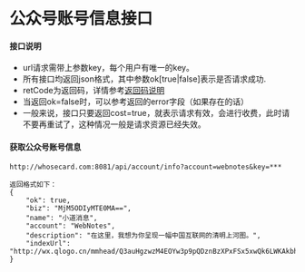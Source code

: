# 公众号账号信息接口

#### 接口说明
* url请求需带上参数key，每个用户有唯一的key。
* 所有接口均返回json格式，其中参数ok[true|false]表示是否请求成功.
* retCode为返回码，详情参考[返回码说明](https://iwoods.coding.net/p/wxapi-doc/d/wxapi-doc/git/blob/master/retcode.md)
* 当返回ok=false时，可以参考返回的error字段（如果存在的话）
* 一般来说，接口只要返回cost=true，就表示请求有效，会进行收费，此时请不要再重试了，这种情况一般是请求资源已经失效。

#### 获取公众号账号信息
```
http://whosecard.com:8081/api/account/info?account=webnotes&key=***

返回格式如下：
{
	"ok": true,
	"biz": "MjM5ODIyMTE0MA==",
	"name": "小道消息",
	"account": "WebNotes",
	"description": "在这里，我想为你呈现一幅中国互联网的清明上河图。",
	"indexUrl": "http://wx.qlogo.cn/mmhead/Q3auHgzwzM4EOYw3p9pQDznBzXPxFSx5xwQk6LWKAkbhPhHNQNgsCw/0",
}
```

<!--
certifiedText: "微信认证：Fenng; 冯大辉,丁香园技术产品负责人.",
accountType: "0",  # "0"为订阅号，"1"为服务号
-->
